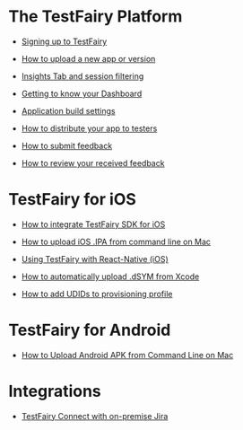 # The TestFairy Platform

<!-- [Full demo (6:40 mins)](https://youtu.be/K5Ctsh65BCY) -->

<!---* [Signing up to TestFairy](https://testfairy.fleeq.io/l/1rfum3nb5d-bw5iw8zq2w){target="_blank"}--->

* <a href="https://testfairy.fleeq.io/l/1rfum3nb5d-bw5iw8zq2w" target="_blank">Signing up to TestFairy</a>

* <a href="https://testfairy.fleeq.io/l/wdtj0svxnh-xftb9kmde0" target="_blank">How to upload a new app or version</a>

* <a href="https://testfairy.fleeq.io/l/4vaf26t35u-pd0iztdypt" target="_blank">Insights Tab and session filtering</a>

* <a href="https://testfairy.fleeq.io/l/1tvmj34u5q-r1ck6l9wd6" target="_blank">Getting to know your Dashboard</a>

* <a href="https://testfairy.fleeq.io/l/aftiqrzoh4-b55x03f9fv" target="_blank">Application build settings</a>

* <a href="https://testfairy.fleeq.io/l/9162234x94-qc3qn71j97" target="_blank">How to distribute your app to testers</a>

* <a href="https://youtu.be/INsKsWAV8mo?t=101" target="_blank">How to submit feedback</a>

* <a href="https://youtu.be/INsKsWAV8mo?t=141" target="_blank">How to review your received feedback</a>


# TestFairy for iOS

* [How to integrate TestFairy SDK for iOS](https://youtu.be/DhRX5UukvPM)

* [How to upload iOS .IPA from command line on Mac](https://youtu.be/LpSXACFVIeI)

* [Using TestFairy with React-Native (iOS)](https://youtu.be/HpLOsNwd_FM)

* [How to automatically upload .dSYM from Xcode](https://youtu.be/E64kWHOMgVY)

* [How to add UDIDs to provisioning profile](https://youtu.be/omYf_-KjPE0)


# TestFairy for Android

<!--
* [How to Upload Android .APK from Windows](https://youtu.be/7wg07Q7TYbA)
-->

* [How to Upload Android APK from Command Line on Mac](https://youtu.be/_eV-B1HfV8E)


# Integrations

* [TestFairy Connect with on-premise Jira](https://youtu.be/SdEHd8jNsOM)

